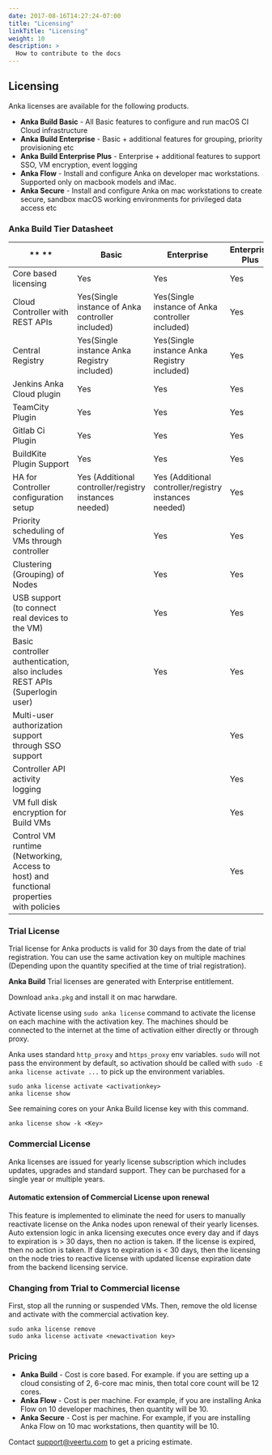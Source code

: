 ```yaml
---
date: 2017-08-16T14:27:24-07:00
title: "Licensing"
linkTitle: "Licensing"
weight: 10
description: >
  How to contribute to the docs
---
```




## Licensing
Anka licenses are available for the following products.  

+ **Anka Build Basic** - All Basic features to configure and run macOS CI Cloud infrastructure
+ **Anka Build Enterprise** - Basic + additional features for grouping, priority provisioning etc
+ **Anka Build Enterprise Plus** - Enterprise + additional features to support SSO, VM encryption, event logging
+ **Anka Flow** - Install and configure Anka on developer mac workstations. Supported only on macbook models and iMac.
+ **Anka Secure** - Install and configure Anka on mac workstations to create secure, sandbox macOS working environments for privileged data access etc

### Anka Build Tier Datasheet

**     ** | **Basic** | **Enterprise** | **Enterprise Plus**
--- | --- | --- |  ---
Core based licensing | Yes | Yes | Yes
Cloud Controller with REST APIs | Yes(Single instance of Anka controller included) | Yes(Single instance of Anka controller included) | Yes
Central Registry | Yes(Single instance Anka Registry included) | Yes(Single instance Anka Registry included) | Yes
Jenkins Anka Cloud plugin | Yes | Yes | Yes
TeamCity Plugin | Yes | Yes | Yes
Gitlab Ci Plugin | Yes | Yes | Yes
BuildKite Plugin Support | Yes | Yes | Yes
HA for Controller configuration setup | Yes (Additional controller/registry instances needed) | Yes (Additional controller/registry instances needed) | Yes
Priority scheduling of VMs through controller |    | Yes | Yes
Clustering (Grouping) of Nodes |    | Yes | Yes 
USB support (to connect real devices to the VM) |    | Yes | Yes
Basic controller authentication, also includes REST APIs (Superlogin user) |    | Yes | Yes
Multi-user authorization support through SSO support |    |    | Yes
Controller API activity logging |    |    | Yes
VM full disk encryption for Build VMs |    |    | Yes
Control VM runtime (Networking, Access to host) and functional properties with policies |    |    | Yes 



### Trial License
Trial license for Anka products is valid for 30 days from the date of trial registration. You can use the same activation key on multiple machines (Depending upon the quantity specified at the time of trial registration).  

**Anka Build** Trial licenses are generated with Enterprise entitlement.

Download `anka.pkg` and install it on mac harwdare.

Activate license using `sudo anka license` command to activate the license on each machine with the activation key. The machines should be connected to the internet at the time of activation either directly or through proxy.  

Anka uses standard `http_proxy` and `https_proxy` env variables. `sudo` will not pass the environment by default, so activation should be called with `sudo -E anka license activate ...` to pick up the environment variables.
```
sudo anka license activate <activationkey>
anka license show
```

See remaining cores on your Anka Build license key with this command.

`anka license show -k <Key>`

### Commercial License
Anka licenses are issued for yearly license subscription which includes updates, upgrades and standard support. They can be purchased for a single year or multiple years. 

#### Automatic extension of Commercial License upon renewal
This feature is implemented to eliminate the need for users to manually reactivate license on the Anka nodes upon renewal of their yearly licenses.
Auto extension logic in anka licensing executes once every day and if days to expiration is > 30 days, then no action is taken. If the license is expired, then no action is taken. If days to expiration is < 30 days, then the licensing on the node tries to reactive license with updated license expiration date from the backend licensing service.

### Changing from Trial to Commercial license
First, stop all the running or suspended VMs. Then, remove the old license and activate with the commercial activation key.

```
sudo anka license remove
sudo anka license activate <newactivation key>
```

### Pricing

+ **Anka Build** - Cost is core based. For example. if you are setting up a cloud consisting of 2, 6-core mac minis, then total core count will be 12 cores.
+ **Anka Flow** - Cost is per machine. For example, if you are installing Anka Flow on 10 developer machines, then quantity will be 10.
+ **Anka Secure** - Cost is per machine. For example, if you are installing Anka Flow on 10 mac workstations, then quantity will be 10.

Contact [support@veertu.com](mailto:support@veertu.com) to get a pricing estimate.  




